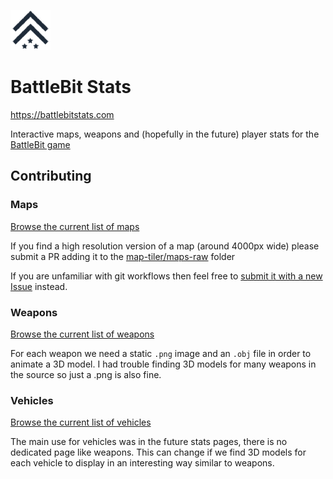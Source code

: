 <p align="left">
  <a href="https://battlebitstats.com" target="_blank" rel="noopener noreferrer">
    <img width="64" src="https://raw.githubusercontent.com/alexcroox/battlebit-stats/main/src/assets/images/brand/safari-pinned-tab.png" />
  </a>
</p>

# BattleBit Stats

https://battlebitstats.com

Interactive maps, weapons and (hopefully in the future) player stats for the [BattleBit game](https://store.steampowered.com/app/671860/BattleBit_Remastered/)

## Contributing

### Maps

[Browse the current list of maps](https://github.com/alexcroox/battlebit-stats/blob/main/src/lib/mapConfig.ts)

If you find a high resolution version of a map (around 4000px wide) please submit a PR adding it to the [map-tiler/maps-raw](https://github.com/alexcroox/battlebit-stats/tree/main/map-tiler/maps-raw) folder

If you are unfamiliar with git workflows then feel free to [submit it with a new Issue](https://github.com/alexcroox/battlebit-stats/issues/new) instead.

### Weapons

[Browse the current list of weapons](https://github.com/alexcroox/battlebit-stats/blob/main/src/lib/weaponConfig.ts)

For each weapon we need a static `.png` image and an `.obj` file in order to animate a 3D model. I had trouble finding 3D models for many weapons in the source so just a .png is also fine.

### Vehicles

[Browse the current list of vehicles](https://github.com/alexcroox/battlebit-stats/blob/main/src/lib/vehicleConfig.ts)

The main use for vehicles was in the future stats pages, there is no dedicated page like weapons. This can change if we find 3D models for each vehicle to display in an interesting way similar to weapons.
